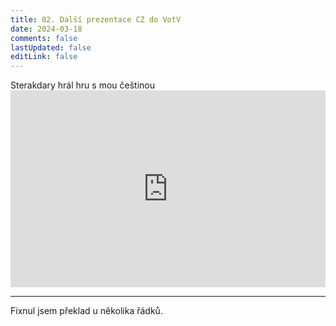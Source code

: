 ```yaml
---
title: 02. Další prezentace CZ do VotV
date: 2024-03-18
comments: false
lastUpdated: false
editLink: false
---
```


<PBlogHeader>
Sterakdary hrál hru s mou češtinou
</PBlogHeader>

<div style="display: flex; justify-content: space-around;">
<iframe
    width="560"
    height="315"
    src="https://www.youtube.com/embed/7D-nep_jsho?si=KDl7xPaqfvfyWv_F" title="YouTube video player"
    frameborder="0"
    allow="accelerometer; autoplay; clipboard-write; encrypted-media; gyroscope; picture-in-picture; web-share"
    allowfullscreen>
  </iframe>
</div>
<hr>
Fixnul jsem překlad u několika řádků.
